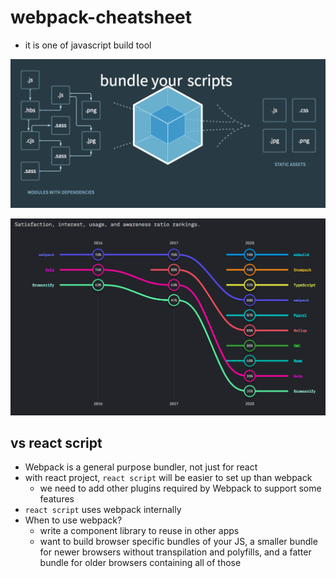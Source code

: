 # webpack-cheatsheet
* it is one of javascript build tool

![how](imgs/how.png)

![state](imgs/state.png)

## vs react script
* Webpack is a general purpose bundler, not just for react
* with react project, `react script` will be easier to set up than webpack
  * we need to add other plugins required by Webpack to support some features
* `react script` uses webpack internally
* When to use webpack?
  * write a component library to reuse in other apps
  * want to build browser specific bundles of your JS, a smaller bundle for newer browsers without transpilation and polyfills, and a fatter bundle for older browsers containing all of those



